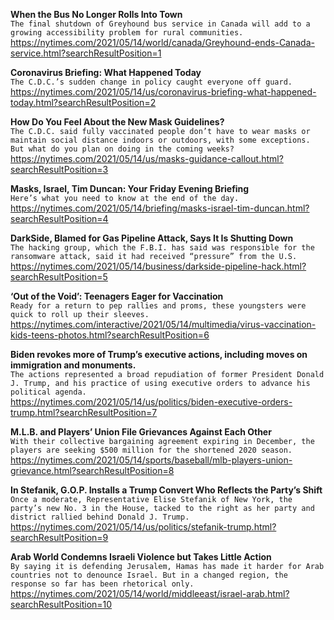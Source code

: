 **When the Bus No Longer Rolls Into Town**\
`The final shutdown of Greyhound bus service in Canada will add to a growing accessibility problem for rural communities.`\
https://nytimes.com/2021/05/14/world/canada/Greyhound-ends-Canada-service.html?searchResultPosition=1

**Coronavirus Briefing: What Happened Today**\
`The C.D.C.’s sudden change in policy caught everyone off guard.`\
https://nytimes.com/2021/05/14/us/coronavirus-briefing-what-happened-today.html?searchResultPosition=2

**How Do You Feel About the New Mask Guidelines?**\
`The C.D.C. said fully vaccinated people don’t have to wear masks or maintain social distance indoors or outdoors, with some exceptions. But what do you plan on doing in the coming weeks?`\
https://nytimes.com/2021/05/14/us/masks-guidance-callout.html?searchResultPosition=3

**Masks, Israel, Tim Duncan: Your Friday Evening Briefing**\
`Here’s what you need to know at the end of the day.`\
https://nytimes.com/2021/05/14/briefing/masks-israel-tim-duncan.html?searchResultPosition=4

**DarkSide, Blamed for Gas Pipeline Attack, Says It Is Shutting Down**\
`The hacking group, which the F.B.I. has said was responsible for the ransomware attack, said it had received “pressure” from the U.S.`\
https://nytimes.com/2021/05/14/business/darkside-pipeline-hack.html?searchResultPosition=5

**‘Out of the Void’: Teenagers Eager for Vaccination**\
`Ready for a return to pep rallies and proms, these youngsters were quick to roll up their sleeves.`\
https://nytimes.com/interactive/2021/05/14/multimedia/virus-vaccination-kids-teens-photos.html?searchResultPosition=6

**Biden revokes more of Trump’s executive actions, including moves on immigration and monuments.**\
`The actions represented a broad repudiation of former President Donald J. Trump, and his practice of using executive orders to advance his political agenda.`\
https://nytimes.com/2021/05/14/us/politics/biden-executive-orders-trump.html?searchResultPosition=7

**M.L.B. and Players’ Union File Grievances Against Each Other**\
`With their collective bargaining agreement expiring in December, the players are seeking $500 million for the shortened 2020 season.`\
https://nytimes.com/2021/05/14/sports/baseball/mlb-players-union-grievance.html?searchResultPosition=8

**In Stefanik, G.O.P. Installs a Trump Convert Who Reflects the Party’s Shift**\
`Once a moderate, Representative Elise Stefanik of New York, the party’s new No. 3 in the House, tacked to the right as her party and district rallied behind Donald J. Trump.`\
https://nytimes.com/2021/05/14/us/politics/stefanik-trump.html?searchResultPosition=9

**Arab World Condemns Israeli Violence but Takes Little Action**\
`By saying it is defending Jerusalem, Hamas has made it harder for Arab countries not to denounce Israel. But in a changed region, the response so far has been rhetorical only.`\
https://nytimes.com/2021/05/14/world/middleeast/israel-arab.html?searchResultPosition=10

